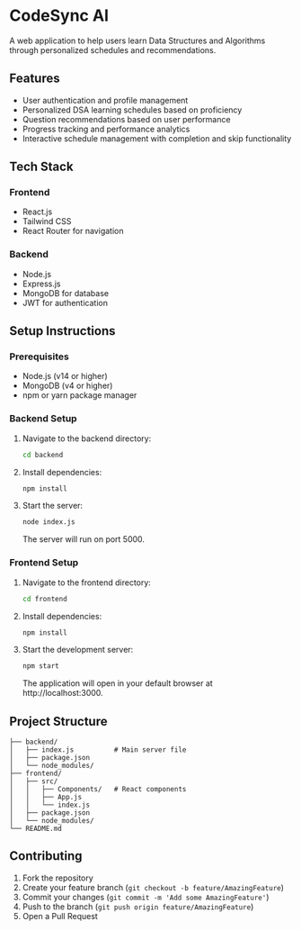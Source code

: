 ﻿# CodeSync AI

A web application to help users learn Data Structures and Algorithms through personalized schedules and recommendations.

## Features

- User authentication and profile management
- Personalized DSA learning schedules based on proficiency
- Question recommendations based on user performance
- Progress tracking and performance analytics
- Interactive schedule management with completion and skip functionality

## Tech Stack

### Frontend
- React.js
- Tailwind CSS
- React Router for navigation

### Backend
- Node.js
- Express.js
- MongoDB for database
- JWT for authentication

## Setup Instructions

### Prerequisites
- Node.js (v14 or higher)
- MongoDB (v4 or higher)
- npm or yarn package manager

### Backend Setup
1. Navigate to the backend directory:
   ```bash
   cd backend
   ```
2. Install dependencies:
   ```bash
   npm install
   ```
3. Start the server:
   ```bash
   node index.js
   ```
   The server will run on port 5000.

### Frontend Setup
1. Navigate to the frontend directory:
   ```bash
   cd frontend
   ```
2. Install dependencies:
   ```bash
   npm install
   ```
3. Start the development server:
   ```bash
   npm start
   ```
   The application will open in your default browser at http://localhost:3000.

## Project Structure

```
├── backend/
│   ├── index.js          # Main server file
│   ├── package.json
│   └── node_modules/
├── frontend/
│   ├── src/
│   │   ├── Components/   # React components
│   │   ├── App.js
│   │   └── index.js
│   ├── package.json
│   └── node_modules/
└── README.md
```

## Contributing

1. Fork the repository
2. Create your feature branch (`git checkout -b feature/AmazingFeature`)
3. Commit your changes (`git commit -m 'Add some AmazingFeature'`)
4. Push to the branch (`git push origin feature/AmazingFeature`)
5. Open a Pull Request
